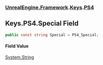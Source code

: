 ### [UnrealEngine.Framework](UnrealEngine_Framework.md 'UnrealEngine.Framework').[Keys](Keys.md 'UnrealEngine.Framework.Keys').[PS4](Keys_PS4.md 'UnrealEngine.Framework.Keys.PS4')
## Keys.PS4.Special Field
```csharp
public const string Special = PS4_Special;
```
#### Field Value
[System.String](https://docs.microsoft.com/en-us/dotnet/api/System.String 'System.String')
